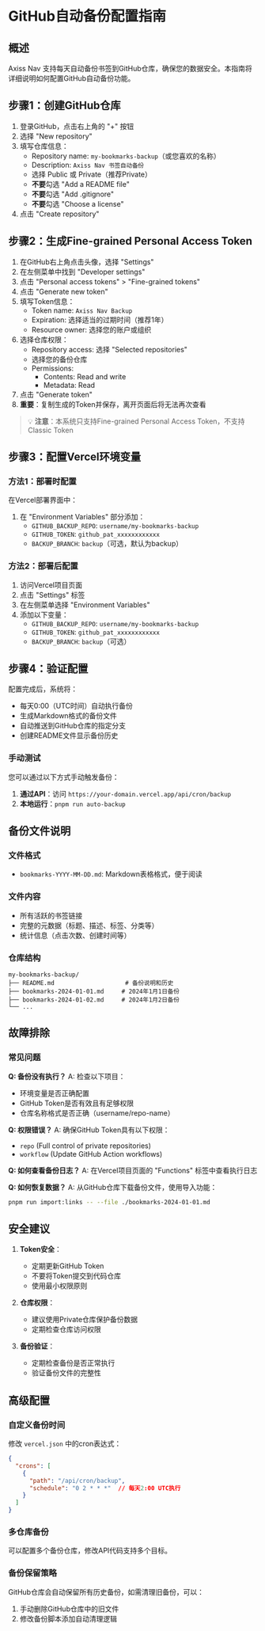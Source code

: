 # GitHub自动备份配置指南

## 概述

Axiss Nav 支持每天自动备份书签到GitHub仓库，确保您的数据安全。本指南将详细说明如何配置GitHub自动备份功能。

## 步骤1：创建GitHub仓库

1. 登录GitHub，点击右上角的 "+" 按钮
2. 选择 "New repository"
3. 填写仓库信息：
   - Repository name: `my-bookmarks-backup`（或您喜欢的名称）
   - Description: `Axiss Nav 书签自动备份`
   - 选择 Public 或 Private（推荐Private）
   - **不要**勾选 "Add a README file"
   - **不要**勾选 "Add .gitignore"
   - **不要**勾选 "Choose a license"
4. 点击 "Create repository"

## 步骤2：生成Fine-grained Personal Access Token

1. 在GitHub右上角点击头像，选择 "Settings"
2. 在左侧菜单中找到 "Developer settings"
3. 点击 "Personal access tokens" > "Fine-grained tokens"
4. 点击 "Generate new token"
5. 填写Token信息：
   - Token name: `Axiss Nav Backup`
   - Expiration: 选择适当的过期时间（推荐1年）
   - Resource owner: 选择您的账户或组织
6. 选择仓库权限：
   - Repository access: 选择 "Selected repositories"
   - 选择您的备份仓库
   - Permissions:
     - Contents: Read and write
     - Metadata: Read
7. 点击 "Generate token"
8. **重要**：复制生成的Token并保存，离开页面后将无法再次查看

> 💡 **注意**：本系统只支持Fine-grained Personal Access Token，不支持Classic Token

## 步骤3：配置Vercel环境变量

### 方法1：部署时配置
在Vercel部署界面中：
1. 在 "Environment Variables" 部分添加：
   - `GITHUB_BACKUP_REPO`: `username/my-bookmarks-backup`
   - `GITHUB_TOKEN`: `github_pat_xxxxxxxxxxxx`
   - `BACKUP_BRANCH`: `backup`（可选，默认为backup）

### 方法2：部署后配置
1. 访问Vercel项目页面
2. 点击 "Settings" 标签
3. 在左侧菜单选择 "Environment Variables"
4. 添加以下变量：
   - `GITHUB_BACKUP_REPO`: `username/my-bookmarks-backup`
   - `GITHUB_TOKEN`: `github_pat_xxxxxxxxxxxx`
   - `BACKUP_BRANCH`: `backup`（可选）

## 步骤4：验证配置

配置完成后，系统将：
- 每天0:00（UTC时间）自动执行备份
- 生成Markdown格式的备份文件
- 自动推送到GitHub仓库的指定分支
- 创建README文件显示备份历史

### 手动测试
您可以通过以下方式手动触发备份：

1. **通过API**：访问 `https://your-domain.vercel.app/api/cron/backup`
2. **本地运行**：`pnpm run auto-backup`

## 备份文件说明

### 文件格式
- `bookmarks-YYYY-MM-DD.md`: Markdown表格格式，便于阅读

### 文件内容
- 所有活跃的书签链接
- 完整的元数据（标题、描述、标签、分类等）
- 统计信息（点击次数、创建时间等）

### 仓库结构
```
my-bookmarks-backup/
├── README.md                    # 备份说明和历史
├── bookmarks-2024-01-01.md     # 2024年1月1日备份
├── bookmarks-2024-01-02.md     # 2024年1月2日备份
└── ...
```

## 故障排除

### 常见问题

**Q: 备份没有执行？**
A: 检查以下项目：
- 环境变量是否正确配置
- GitHub Token是否有效且有足够权限
- 仓库名称格式是否正确（username/repo-name）

**Q: 权限错误？**
A: 确保GitHub Token具有以下权限：
- `repo` (Full control of private repositories)
- `workflow` (Update GitHub Action workflows)

**Q: 如何查看备份日志？**
A: 在Vercel项目页面的 "Functions" 标签中查看执行日志

**Q: 如何恢复数据？**
A: 从GitHub仓库下载备份文件，使用导入功能：
```bash
pnpm run import:links -- --file ./bookmarks-2024-01-01.md
```

## 安全建议

1. **Token安全**：
   - 定期更新GitHub Token
   - 不要将Token提交到代码仓库
   - 使用最小权限原则

2. **仓库权限**：
   - 建议使用Private仓库保护备份数据
   - 定期检查仓库访问权限

3. **备份验证**：
   - 定期检查备份是否正常执行
   - 验证备份文件的完整性

## 高级配置

### 自定义备份时间
修改 `vercel.json` 中的cron表达式：
```json
{
  "crons": [
    {
      "path": "/api/cron/backup",
      "schedule": "0 2 * * *"  // 每天2:00 UTC执行
    }
  ]
}
```

### 多仓库备份
可以配置多个备份仓库，修改API代码支持多个目标。

### 备份保留策略
GitHub仓库会自动保留所有历史备份，如需清理旧备份，可以：
1. 手动删除GitHub仓库中的旧文件
2. 修改备份脚本添加自动清理逻辑
